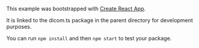 This example was bootstrapped with [Create React App](https://github.com/facebook/create-react-app).

It is linked to the dicom.ts package in the parent directory for development purposes.

You can run `npm install` and then `npm start` to test your package.
